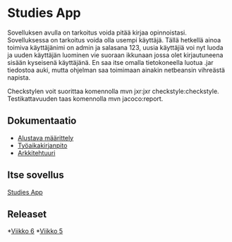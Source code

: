 # Studies App
Sovelluksen avulla on tarkoitus voida pitää kirjaa opinnoistasi. Sovelluksessa on tarkoitus voida olla usempi käyttäjä. Tällä hetkellä ainoa toimiva käyttäjänimi on admin ja salasana 123, uusia käyttäjiä voi nyt luoda ja uuden käyttäjän luominen vie suoraan ikkunaan jossa olet kirjautuneena sisään kyseisenä käyttäjänä. En saa itse omalla tietokoneella luotua .jar tiedostoa auki, mutta ohjelman saa toimimaan ainakin netbeansin vihreästä napista.

Checkstylen voit suorittaa komennolla mvn jxr:jxr checkstyle:checkstyle. Testikattavuuden taas komennolla mvn jacoco:report. 

## Dokumentaatio

* [Alustava määrittely](https://github.com/joel-sandberg/ot-hatjoitusty-/blob/master/dokumentaatio/alustavamaarittely.md)
* [Työaikakirjanpito](https://github.com/joel-sandberg/ot-hatjoitusty-/blob/master/dokumentaatio/ty%C3%B6aikakirjanpito.md)
* [Arkkitehtuuri](https://github.com/joel-sandberg/ot-hatjoitusty-/blob/master/dokumentaatio/arkkitehtuuri.md)
## Itse sovellus
[Studies App](https://github.com/joel-sandberg/ot-hatjoitusty-/tree/master/tyo/opintolaskuri)
## Releaset
*[Viikko 6](https://github.com/joel-sandberg/ot-hatjoitusty-/releases/tag/viikko6)
*[Viikko 5](https://github.com/joel-sandberg/ot-hatjoitusty-/releases/tag/viikko5)
